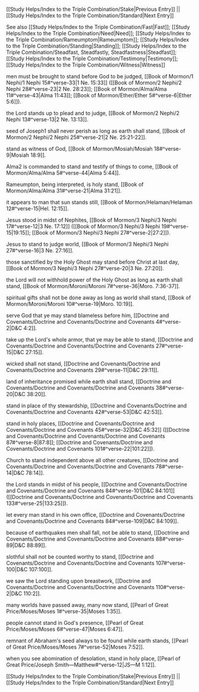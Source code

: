 [[Study Helps/Index to the Triple Combination/Stake|Previous Entry]]  ||  [[Study Helps/Index to the Triple Combination/Standard|Next Entry]]

 See also [[Study Helps/Index to the Triple Combination/Fast|Fast]]; [[Study Helps/Index to the Triple Combination/Need|Need]]; [[Study Helps/Index to the Triple Combination/Rameumptom|Rameumptom]]; [[Study Helps/Index to the Triple Combination/Standing|Standing]]; [[Study Helps/Index to the Triple Combination/Steadfast, Steadfastly, Steadfastness|Steadfast]]; [[Study Helps/Index to the Triple Combination/Testimony|Testimony]]; [[Study Helps/Index to the Triple Combination/Witness|Witness]]

 men must be brought to stand before God to be judged, [[Book of Mormon/1 Nephi/1 Nephi 15#^verse-33|1 Ne. 15:33]] ([[Book of Mormon/2 Nephi/2 Nephi 28#^verse-23|2 Ne. 28:23]]; [[Book of Mormon/Alma/Alma 11#^verse-43|Alma 11:43]]; [[Book of Mormon/Ether/Ether 5#^verse-6|Ether 5:6]]).

 the Lord stands up to plead and to judge, [[Book of Mormon/2 Nephi/2 Nephi 13#^verse-13|2 Ne. 13:13]].

 seed of Joseph1 shall never perish as long as earth shall stand, [[Book of Mormon/2 Nephi/2 Nephi 25#^verse-21|2 Ne. 25:21-22]].

 stand as witness of God, [[Book of Mormon/Mosiah/Mosiah 18#^verse-9|Mosiah 18:9]].

 Alma2 is commanded to stand and testify of things to come, [[Book of Mormon/Alma/Alma 5#^verse-44|Alma 5:44]].

 Rameumpton, being interpreted, is holy stand, [[Book of Mormon/Alma/Alma 31#^verse-21|Alma 31:21]].

 it appears to man that sun stands still, [[Book of Mormon/Helaman/Helaman 12#^verse-15|Hel. 12:15]].

 Jesus stood in midst of Nephites, [[Book of Mormon/3 Nephi/3 Nephi 17#^verse-12|3 Ne. 17:12]] ([[Book of Mormon/3 Nephi/3 Nephi 19#^verse-15|19:15]]; [[Book of Mormon/3 Nephi/3 Nephi 27#^verse-2|27:2]]).

 Jesus to stand to judge world, [[Book of Mormon/3 Nephi/3 Nephi 27#^verse-16|3 Ne. 27:16]].

 those sanctified by the Holy Ghost may stand before Christ at last day, [[Book of Mormon/3 Nephi/3 Nephi 27#^verse-20|3 Ne. 27:20]].

 the Lord will not withhold power of the Holy Ghost as long as earth shall stand, [[Book of Mormon/Moroni/Moroni 7#^verse-36|Moro. 7:36-37]].

 spiritual gifts shall not be done away as long as world shall stand, [[Book of Mormon/Moroni/Moroni 10#^verse-19|Moro. 10:19]].

 serve God that ye may stand blameless before him, [[Doctrine and Covenants/Doctrine and Covenants/Doctrine and Covenants 4#^verse-2|D&C 4:2]].

 take up the Lord's whole armor, that ye may be able to stand, [[Doctrine and Covenants/Doctrine and Covenants/Doctrine and Covenants 27#^verse-15|D&C 27:15]].

 wicked shall not stand, [[Doctrine and Covenants/Doctrine and Covenants/Doctrine and Covenants 29#^verse-11|D&C 29:11]].

 land of inheritance promised while earth shall stand, [[Doctrine and Covenants/Doctrine and Covenants/Doctrine and Covenants 38#^verse-20|D&C 38:20]].

 stand in place of thy stewardship, [[Doctrine and Covenants/Doctrine and Covenants/Doctrine and Covenants 42#^verse-53|D&C 42:53]].

 stand in holy places, [[Doctrine and Covenants/Doctrine and Covenants/Doctrine and Covenants 45#^verse-32|D&C 45:32]] ([[Doctrine and Covenants/Doctrine and Covenants/Doctrine and Covenants 87#^verse-8|87:8]]; [[Doctrine and Covenants/Doctrine and Covenants/Doctrine and Covenants 101#^verse-22|101:22]]).

 Church to stand independent above all other creatures, [[Doctrine and Covenants/Doctrine and Covenants/Doctrine and Covenants 78#^verse-14|D&C 78:14]].

 the Lord stands in midst of his people, [[Doctrine and Covenants/Doctrine and Covenants/Doctrine and Covenants 84#^verse-101|D&C 84:101]] ([[Doctrine and Covenants/Doctrine and Covenants/Doctrine and Covenants 133#^verse-25|133:25]]).

 let every man stand in his own office, [[Doctrine and Covenants/Doctrine and Covenants/Doctrine and Covenants 84#^verse-109|D&C 84:109]].

 because of earthquakes men shall fall, not be able to stand, [[Doctrine and Covenants/Doctrine and Covenants/Doctrine and Covenants 88#^verse-89|D&C 88:89]].

 slothful shall not be counted worthy to stand, [[Doctrine and Covenants/Doctrine and Covenants/Doctrine and Covenants 107#^verse-100|D&C 107:100]].

 we saw the Lord standing upon breastwork, [[Doctrine and Covenants/Doctrine and Covenants/Doctrine and Covenants 110#^verse-2|D&C 110:2]].

 many worlds have passed away, many now stand, [[Pearl of Great Price/Moses/Moses 1#^verse-35|Moses 1:35]].

 people cannot stand in God's presence, [[Pearl of Great Price/Moses/Moses 6#^verse-47|Moses 6:47]].

 remnant of Abraham's seed always to be found while earth stands, [[Pearl of Great Price/Moses/Moses 7#^verse-52|Moses 7:52]].

 when you see abomination of desolation, stand in holy place, [[Pearl of Great Price/Joseph Smith—Matthew#^verse-12|JS—M 1:12]].

[[Study Helps/Index to the Triple Combination/Stake|Previous Entry]]  ||  [[Study Helps/Index to the Triple Combination/Standard|Next Entry]]